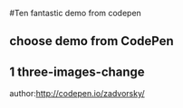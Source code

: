 #Ten fantastic  demo from codepen

## choose demo from CodePen


## 1 three-images-change
author:http://codepen.io/zadvorsky/
